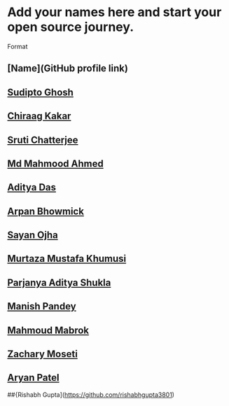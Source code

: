 # Add your names here and start your open source journey.

Format 

## [Name](GitHub profile link)

## [Sudipto Ghosh](https://github.com/pydevsg/)

## [Chiraag Kakar](https://github.com/chiraag-kakar/)

## [Sruti Chatterjee](https://github.com/sruti2024)

## [Md Mahmood Ahmed](https://github.com/mahmood199/)

## [Aditya Das](https://github.com/AdityaDas2101/)

## [Arpan Bhowmick](https://github.com/arpanb8907/)

## [Sayan Ojha](https://github.com/sayan2203/)

## [Murtaza Mustafa Khumusi](https://github.com/murtaza1112/)

## [Parjanya Aditya Shukla](https://github.com/parjanyaacoder)

## [Manish Pandey](https://github.com/InvincibleNobita)

## [Mahmoud Mabrok](https://github.com/MahmoudMabrok)

## [Zachary Moseti](https://github.com/ZachyDev)

## [Aryan Patel](https://github.com/patelaryan7751/)

##{Rishabh Gupta](https://github.com/rishabhgupta3801)
